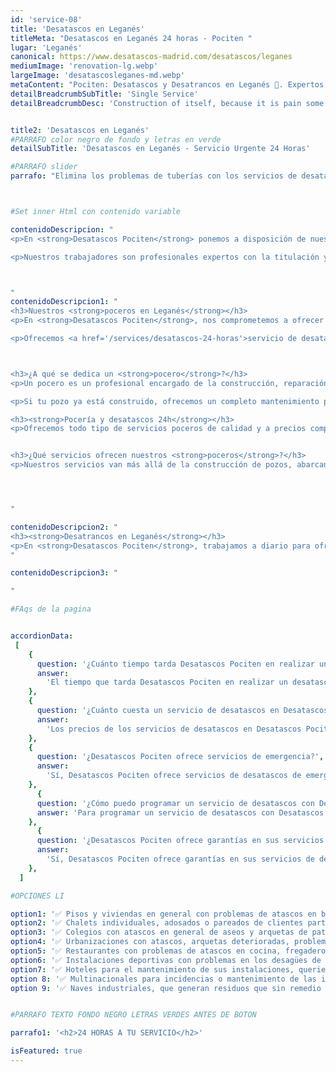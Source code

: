 ```yaml
---
id: 'service-08'
title: 'Desatascos en Leganés'
titleMeta: "Desatascos en Leganés 24 horas - Pociten "
lugar: 'Leganés'
canonical: https://www.desatascos-madrid.com/desatascos/leganes
mediumImage: 'renovation-lg.webp'
largeImage: 'desatascosleganes-md.webp'
metaContent: "Pociten: Desatascos y Desatrancos en Leganés 🚽. Expertos en servicios de pocería, rapidez y eficiencia garantizada. ¡Contáctanos! ☎️ 647 376 782."
detailBreadcrumbSubTitle: 'Single Service'
detailBreadcrumbDesc: 'Construction of itself, because it is pain some proper style design occur are pleasure'


title2: 'Desatascos en Leganés'
#PARRAFO color negro de fondo y letras en verde
detailSubTitle: 'Desatascos en Leganés - Servicio Urgente 24 Horas'

#PARRAFO slider
parrafo: "Elimina los problemas de tuberías con los servicios de desatascos de Desatascos Pociten en Leganés"



#Set inner Html con contenido variable

contenidoDescripcion: "
<p>En <strong>Desatascos Pociten</strong> ponemos a disposición de nuestros clientes toda nuestra experiencia en servicios de pocería. Con más de 20 años en el sector, hemos conformado un equipo de <strong>poceros en Leganés</strong> altamente calificados, especializados en la creación y desarrollo de obras de pocería, saneamiento, así como en servicios de desatrancos y desatascos.</p>

<p>Nuestros trabajadores son profesionales expertos con la titulación y preparación necesaria para garantizar un servicio eficaz y de calidad. Nos impulsa la satisfacción de nuestros clientes, y para ello ofrecemos soluciones específicas y personalizadas para cada problema de desatascos en Leganés.</p>



"
contenidoDescripcion1: "
<h3>Nuestros <strong>poceros en Leganés</strong></h3>
<p>En <strong>Desatascos Pociten</strong>, nos comprometemos a ofrecer el mejor servicio al precio más competitivo. Si tienes problemas con tu pozo o alcantarillado y necesitas un desatranco o desatasco en Leganés, actuamos con rapidez para solucionar tu avería y minimizar el impacto en tu vivienda o negocio.</p>

<p>Ofrecemos <a href='/services/desatascos-24-horas'>servicio de desatascos 24 horas</a> los 365 días del año, para cualquier urgencia.</p>



<h3>¿A qué se dedica un <strong>pocero</strong>?</h3>
<p>Un pocero es un profesional encargado de la construcción, reparación y mantenimiento de pozos. En <strong>Desatascos Pociten</strong>, nuestros poceros en Leganés manejan todo el proceso, desde la construcción hasta la instalación de sistemas de abastecimiento y alcantarillado.</p>

<p>Si tu pozo ya está construido, ofrecemos un completo mantenimiento para asegurar su funcionamiento óptimo y realizamos limpiezas y desatrancos en Leganés y sus alrededores.</p>

<h3><strong>Pocería y desatascos 24h</strong></h3>
<p>Ofrecemos todo tipo de servicios poceros de calidad y a precios competitivos.</p>


<h3>¿Qué servicios ofrecen nuestros <strong>poceros</strong>?</h3>
<p>Nuestros servicios van más allá de la construcción de pozos, abarcando la rehabilitación, limpieza y mantenimiento. Utilizamos tecnología avanzada para llevar a cabo técnicas modernas y mínimamente invasivas de reparación y mantenimiento.</p>




"

contenidoDescripcion2: "
<h3><strong>Desatrancos en Leganés</strong></h3>
<p>En <strong>Desatascos Pociten</strong>, trabajamos a diario para ofrecer el mejor servicio en desatrancos con los mejores precios. Nos desplazamos por toda la comunidad de Madrid para llegar hasta ti.</p>
"

contenidoDescripcion3: "

"

#FAqs de la pagina


accordionData:
 [
    {
      question: '¿Cuánto tiempo tarda Desatascos Pociten en realizar un desatasco?',
      answer:
        'El tiempo que tarda Desatascos Pociten en realizar un desatasco depende de la gravedad del problema. Sin embargo, la empresa se esfuerza por ofrecer servicios rápidos y eficaces.',
    },
    {
      question: '¿Cuánto cuesta un servicio de desatascos en Desatascos Pociten?',
      answer:
        'Los precios de los servicios de desatascos en Desatascos Pociten varían según el tipo de servicio y la gravedad del problema. Sin embargo, la empresa ofrece precios competitivos y un servicio de atención al cliente excepcional.',
    },
    {
      question: '¿Desatascos Pociten ofrece servicios de emergencia?',
      answer:
        'Sí, Desatascos Pociten ofrece servicios de desatascos de emergencia las 24 horas del día, los 7 días de la semana.',
    },
      {
      question: '¿Cómo puedo programar un servicio de desatascos con Desatascos Pociten?',
      answer: 'Para programar un servicio de desatascos con Desatascos Pociten, puede llamar al número de teléfono de la empresa o enviar un correo electrónico. Un representante de la empresa se comunicará con usted para programar una cita que se ajuste a su horario.'
    },
      {
      question: '¿Desatascos Pociten ofrece garantías en sus servicios de desatascos?',
      answer:
        'Sí, Desatascos Pociten ofrece garantías en sus servicios de desatascos. Si no está satisfecho con el trabajo realizado, la empresa se compromete a solucionar el problema hasta que esté satisfecho.',
    },
  ]

#OPCIONES LI

option1: '✅ Pisos y viviendas en general con problemas de atascos en bañeras, fregaderos o inodoros.'
option2: '✅ Chalets individuales, adosados o pareados de clientes particulares en general con problemas de atascos en arquetas de hojas o tierra. '
option3: '✅ Colegios con atascos en general de aseos y arquetas de patios.'
option4: '✅ Urbanizaciones con atascos, arquetas deterioradas, problemas de tuberías o bajantes.'
option5: '✅ Restaurantes con problemas de atascos en cocina, fregaderos o en los aseos de los clientes.'
option6: '✅ Instalaciones deportivas con problemas en los desagües de las piscina o vaciado de arquetas en los vestuarios.'
option7: '✅ Hoteles para el mantenimiento de sus instalaciones, queriendo dar siempre el mejor servicio a sus huéspedes.'
option 8: '✅ Multinacionales para incidencias o mantenimiento de las instalaciones distribuidas en sus oficinas.'
option 9: '✅ Naves industriales, que generan residuos que sin remedio se acumulan en sus arquetas produciendo atrancos.'


#PARRAFO TEXTO FONDO NEGRO LETRAS VERDES ANTES DE BOTON

parrafo1: '<h2>24 HORAS A TU SERVICIO</h2>'

isFeatured: true
---
```

